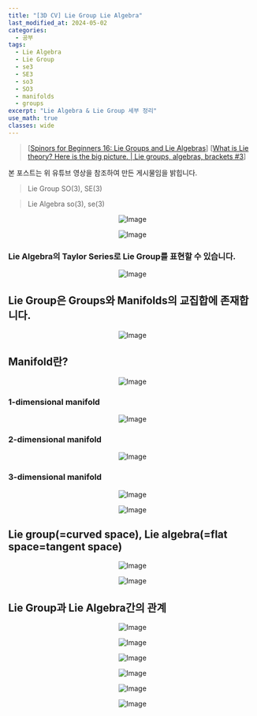 ```yaml
---
title: "[3D CV] Lie Group Lie Algebra"
last_modified_at: 2024-05-02
categories:
  - 공부
tags:
  - Lie Algebra
  - Lie Group
  - se3
  - SE3
  - so3
  - SO3
  - manifolds
  - groups
excerpt: "Lie Algebra & Lie Group 세부 정리"
use_math: true
classes: wide
---
```


> [[Spinors for Beginners 16: Lie Groups and Lie Algebras](https://www.youtube.com/watch?v=IPzwqAVfce4&ab_channel=eigenchris)]
> [[What is Lie theory? Here is the big picture. | Lie groups, algebras, brackets #3](https://youtu.be/ZRca3Ggpy_g?si=0crGpsOeJo7pnCW3&t=86)]

본 포스트는 위 유튜브 영상을 참조하여 만든 게시물임을 밝힙니다.

> Lie Group SO(3), SE(3)

> Lie Algebra so(3), se(3)

<p align="center">
  <img src="https://github.com/sandokim/sandokim.github.io/assets/74639652/85b9adf3-8f6e-46f2-9d99-3477281c9716" alt="Image">
</p>

<p align="center">
  <img src="https://github.com/sandokim/sandokim.github.io/assets/74639652/ab0a72ec-1953-4816-8ca3-5b377e1835d0" alt="Image">
</p>

### Lie Algebra의 Taylor Series로 Lie Group를 표현할 수 있습니다.

<p align="center">
  <img src="https://github.com/sandokim/sandokim.github.io/assets/74639652/cd2bece9-5cfb-4c5a-8028-91e78dfc0149" alt="Image">
</p>

## Lie Group은 Groups와 Manifolds의 교집합에 존재합니다.

<p align="center">
  <img src="https://github.com/sandokim/sandokim.github.io/assets/74639652/f91704a3-cea1-4b06-b764-76fb18efdd9d" alt="Image">
</p>

## Manifold란?

<p align="center">
  <img src="https://github.com/sandokim/sandokim.github.io/assets/74639652/2acc3bf8-366e-4c3b-a6b0-2848a48fd512" alt="Image">
</p>

### 1-dimensional manifold

<p align="center">
  <img src="https://github.com/sandokim/sandokim.github.io/assets/74639652/9d7b0050-ceb6-4717-97d5-507bc156fac5" alt="Image">
</p>

### 2-dimensional manifold

<p align="center">
  <img src="https://github.com/sandokim/sandokim.github.io/assets/74639652/f51f177e-06d5-4a9b-a8de-0630b065d723" alt="Image">
</p>

### 3-dimensional manifold

<p align="center">
  <img src="https://github.com/sandokim/sandokim.github.io/assets/74639652/3fd175d3-49b7-404c-9da4-0ad0558125bf" alt="Image">
</p>

<p align="center">
  <img src="https://github.com/sandokim/sandokim.github.io/assets/74639652/45d12b28-c23f-4da6-88ee-482ccf838b9d" alt="Image">
</p>

## Lie group(=curved space), Lie algebra(=flat space=tangent space)
<p align="center">
  <img src="https://github.com/sandokim/sandokim.github.io/assets/74639652/dfec3bc2-6372-48f8-8110-5a9fcb2b4b7b" alt="Image">
</p>

<p align="center">
  <img src="https://github.com/sandokim/sandokim.github.io/assets/74639652/2ed19cd9-d706-4c61-b2b7-ada915881cf6" alt="Image">
</p>

## Lie Group과 Lie Algebra간의 관계

<p align="center">
  <img src="https://github.com/sandokim/sandokim.github.io/assets/74639652/8f0e5be6-2bae-4e97-a707-0a59db8173fa" alt="Image">
</p>

<p align="center">
  <img src="https://github.com/sandokim/sandokim.github.io/assets/74639652/57fde0da-c898-4972-a671-727cbdc0cfb3
" alt="Image">
</p>

<p align="center">
  <img src="https://github.com/sandokim/sandokim.github.io/assets/74639652/34f112be-c8e6-477f-9508-0ac9bb80dd61" alt="Image">
</p>

<p align="center">
  <img src="https://github.com/sandokim/sandokim.github.io/assets/74639652/173bc53a-87e6-4eab-8e13-3cceab421f1c" alt="Image">
</p>

<p align="center">
  <img src="https://github.com/sandokim/sandokim.github.io/assets/74639652/5c8fa85a-9d3a-4ae6-9c43-fdf97f65eaee" alt="Image">
</p>

<p align="center">
  <img src="https://github.com/sandokim/sandokim.github.io/assets/74639652/138c4df8-4c14-42fc-b59d-e8bb4610105f" alt="Image">
</p>


